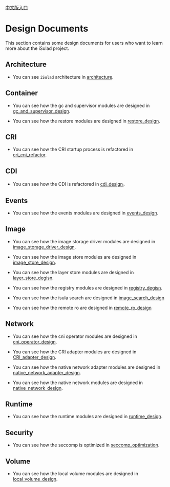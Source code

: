 [中文版入口](README_zh.md)

# Design Documents

This section contains some design documents for users who want to learn more about the iSulad project. 

## Architecture

- You can see `iSulad`  architecture in [architecture](./architecture.md).

## Container

- You can see how the gc and supervisor modules are designed in [gc_and_supervisor_design](./detailed/Container/gc_and_supervisor_design.md).

- You can see how the restore modules are designed in [restore_design](./detailed/Container/restore_design.md).

## CRI

- You can see how the CRI startup process is refactored in [cri_cni_refactor](./detailed/CRI/cri_cni_refactor.md).

## CDI
- You can see how the CDI is refactored in [cdi_design](./detailed/CDI/cdi_design_zh.md.md)。

## Events

- You can see how the events modules are designed in [events_design](./detailed/Events/events_design.md).

## Image

- You can see how the image storage driver modules are designed in [image_storage_driver_design](./detailed/Image/image_storage_driver_design.md).

- You can see how the image store modules are designed in [image_store_design](./detailed/Image/image_store_design.md).

- You can see how the layer store modules are designed in [layer_store_degisn](./detailed/Image/layer_store_degisn.md).

- You can see how the registry modules are designed in [registry_degisn](./detailed/Image/registry_degisn.md).

- You can see how the isula search are designed in [image_search_design](./detailed/Image/image_search_design_zh.md)

- You can see how the remote ro are designed in [remote_ro_design](./detailed/Image/remote_ro_design.md)

## Network

- You can see how the cni operator modules are designed in [cni_operator_design](./detailed/Network/cni_operator_design.md).

- You can see how the CRI adapter modules are designed in [CRI_adapter_design](./detailed/Network/CRI_adapter_design.md).

- You can see how the native network adapter modules are designed in [native_network_adapter_design](./detailed/Network/native_network_adapter_design.md).

- You can see how the native network modules are designed in [native_network_design](./detailed/Network/native_network_design.md).

## Runtime

- You can see how the runtime modules are designed in [runtime_design](./detailed/Runtime/runtime_design.md).

## Security

- You can see how the seccomp is optimized in [seccomp_optimization](./detailed/Security/seccomp_optimization.md).

## Volume

- You can see how the local volume modules are designed in [local_volume_design](./detailed/Volume/local_volume_design.md).
